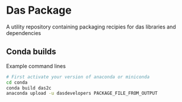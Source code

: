 # Das Package
A utility repository containing packaging recipies for das libraries and dependencies

## Conda builds
Example command lines 
```bash
# First activate your version of anaconda or miniconda
cd conda
conda build das2c
anaconda upload -u dasdevelopers PACKAGE_FILE_FROM_OUTPUT
```


